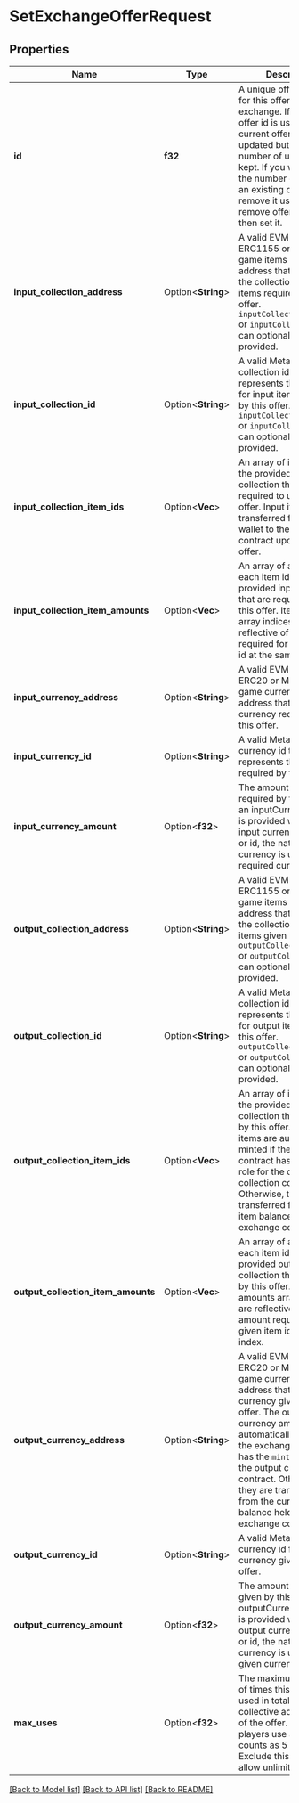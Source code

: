 # SetExchangeOfferRequest

## Properties

Name | Type | Description | Notes
------------ | ------------- | ------------- | -------------
**id** | **f32** | A unique offer id to use for this offer for the exchange. If an existing offer id is used, the current offer will be updated but the existing number of uses will be kept. If you want to reset the number of uses for an existing offer, first remove it using the remove offer endpoint, then set it. | 
**input_collection_address** | Option<**String**> | A valid EVM based ERC1155 or MetaFab game items contract address that represents the collection for input items required by this offer. `inputCollectionAddress` or `inputCollectionId` can optionally be provided. | [optional]
**input_collection_id** | Option<**String**> | A valid MetaFab collection id that represents the collection for input items required by this offer. `inputCollectionAddress` or `inputCollectionId` can optionally be provided. | [optional]
**input_collection_item_ids** | Option<**Vec<f32>**> | An array of item ids from the provided input collection that are required to use this offer. Input items are transferred from the wallet to the exchange contract upon using an offer. | [optional]
**input_collection_item_amounts** | Option<**Vec<f32>**> | An array of amounts for each item id from the provided input collection that are required to use this offer. Item amounts array indices are reflective of the amount required for a given item id at the same index. | [optional]
**input_currency_address** | Option<**String**> | A valid EVM based ERC20 or MetaFab game currency contract address that for the currency required by this offer. | [optional]
**input_currency_id** | Option<**String**> | A valid MetaFab currency id that represents the currency required by this offer. | [optional]
**input_currency_amount** | Option<**f32**> | The amount of currency required by this offer. If an inputCurrencyAmount is provided without in input currency address or id, the native chain currency is used as the required currency. | [optional]
**output_collection_address** | Option<**String**> | A valid EVM based ERC1155 or MetaFab game items contract address that represents the collection for output items given by this offer. `outputCollectionAddress` or `outputCollectionId` can optionally be provided. | [optional]
**output_collection_id** | Option<**String**> | A valid MetaFab collection id that represents the collection for output items given by this offer. `outputCollectionAddress` or `outputCollectionId` can optionally be provided. | [optional]
**output_collection_item_ids** | Option<**Vec<f32>**> | An array of item ids from the provided output collection that are given by this offer. Output items are automatically minted if the exchange contract has the `minter` role for the output collection contract. Otherwise, they are transferred from the item balance held by the exchange contract. | [optional]
**output_collection_item_amounts** | Option<**Vec<f32>**> | An array of amounts for each item id from the provided output collection that are given by this offer. Item amounts array indices are reflective of the amount required for a given item id at the same index. | [optional]
**output_currency_address** | Option<**String**> | A valid EVM based ERC20 or MetaFab game currency contract address that for the currency given by this offer. The output currency amount is automatically minted if the exchange contract has the `minter` role for the output currency contract. Otherwise, they are transferred from the currency balance held by the exchange contract. | [optional]
**output_currency_id** | Option<**String**> | A valid MetaFab currency id for the currency given by this offer. | [optional]
**output_currency_amount** | Option<**f32**> | The amount of currency given by this offer. If an outputCurrencyAmount is provided without an output currency address or id, the native chain currency is used as the given currency. | [optional]
**max_uses** | Option<**f32**> | The maximum number of times this offer can be used in total. maxUses is collective across all uses of the offer. If 5 unique players use an offer, that counts as 5 offer uses. Exclude this or use 0 to allow unlimited uses. | [optional]

[[Back to Model list]](../README.md#documentation-for-models) [[Back to API list]](../README.md#documentation-for-api-endpoints) [[Back to README]](../README.md)



